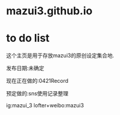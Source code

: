 # mazui3.github.io

# to do list
这个主页是用于存放mazui3的原创设定集合地.


发布日期:未确定

现在正在做的:0421Record

预定做的:sns使用记录整理


ig:mazui_3
lofter+weibo:mazui3
